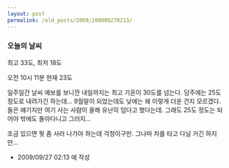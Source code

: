 ```yaml
---
layout: post
permalink: /old_posts/2009/200909270213/
---
```


### 오늘의 날씨

최고 33도, 최저 18도

오전 10시 11분 현재 23도

일주일간 날씨 예보를 보니깐 내일까지는 최고 기온이 30도를 넘는다. 담주에는 25도 정도로 내려가긴 하는데... 9월말이 되었는데도 낮에는 왜 이렇게 더운 건지 모르겠다. 들은 얘기지만 여기 사는 사람이 올해 유난히 덥다고 했다는데. 그래도 25도 정도는 되어야 밖에도 돌아다니고 그러지...

조금 있으면 뭣 좀 사러 나가야 하는데 걱정이구만. 그나마 차를 타고 다닐 거긴 하지만...




- 2009/09/27 02:13 에 작성